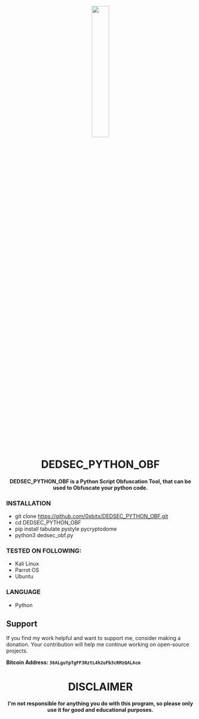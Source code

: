 
<p align="center">
<img src="https://cdn3.iconfinder.com/data/icons/logos-and-brands-adobe/512/267_Python-1024.png" width="30%" height="30%">
</p>

<h1 align="center"> DEDSEC_PYTHON_OBF </h1>
<h4 align="center"> DEDSEC_PYTHON_OBF  is a Python Script Obfuscation Tool, that can be used to Obfuscate your python code. </h4>

### INSTALLATION
* git clone https://github.com/0xbitx/DEDSEC_PYTHON_OBF.git
* cd DEDSEC_PYTHON_OBF
* pip install tabulate pystyle pycryptodome
* python3 dedsec_obf.py

### TESTED ON FOLLOWING:
* Kali Linux
* Parrot OS
* Ubuntu

### LANGUAGE 
* Python


## Support

If you find my work helpful and want to support me, consider making a donation. Your contribution will help me continue working on open-source projects.

**Bitcoin Address: `36ALguYpTgFF3RztL4h2uFb3cRMzQALAcm`**

<h1 align="center"> DISCLAIMER </h1>

<h4 align="center">I'm not responsible for anything you do with this program, so please only use it for good and educational purposes. </h4>

